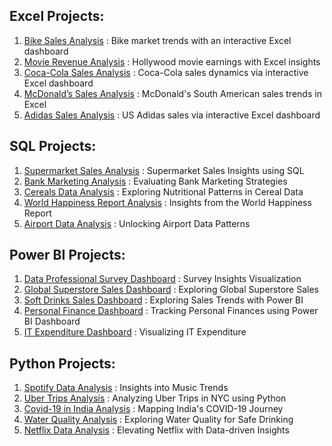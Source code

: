 ## Excel Projects:
1. [Bike Sales Analysis](https://github.com/aravindbc/Data-Analysis-Projects/tree/f99620b6054fddef689546d8cbd44a0f07b67a4c/Bike%20Sales%20Analysis) : Bike market trends with an interactive Excel dashboard
2. [Movie Revenue Analysis](https://github.com/aravindbc/Data-Analysis-Projects/tree/03b2f5414e658db6051d48dd4c77896b0d48e64e/Movie%20Revenue%20Analysis) : Hollywood movie earnings with Excel insights
3. [Coca-Cola Sales Analysis](https://github.com/aravindbc/Data-Analysis-Projects/tree/f4aa702094c5307c9b15a9fdab3995c2bc64b514/Coca-Cola%20Sales%20Analysis) : Coca-Cola sales dynamics via interactive Excel dashboard
4. [McDonald’s Sales Analysis](https://github.com/aravindbc/Data-Analysis-Projects/tree/8fd8a1c97c4b4e5fcb7a4e1e026e46daed184beb/McDonald%E2%80%99s%20Sales%20Analysis) : McDonald's South American sales trends in Excel
5. [Adidas Sales Analysis](https://github.com/aravindbc/Data-Analysis-Projects/tree/97e410a27b09055792bfc16ef349aa0c585a34b7/Adidas%20Sales%20Analysis) : US Adidas sales via interactive Excel dashboard
## SQL Projects:
1. [Supermarket Sales Analysis](https://github.com/aravindbc/Data-Analysis-Projects/tree/f565be4856c50f5c5a049b76a46e7788f7c93a34/Supermarket%20Sales%20Analysis) : Supermarket Sales Insights using SQL
2. [Bank Marketing Analysis](https://github.com/aravindbc/Data-Analysis-Projects/tree/ee6fd3d9141e88d8fdeefb6feafa967750abaaeb/Bank%20Marketing%20Analysis) : Evaluating Bank Marketing Strategies
3. [Cereals Data Analysis](https://github.com/aravindbc/Data-Analysis-Projects/tree/4d442a6852c4fee85976de5f16e7be1733eac410/Cereals%20Data%20Analysis) : Exploring Nutritional Patterns in Cereal Data
4. [World Happiness Report Analysis](https://github.com/aravindbc/Data-Analysis-Projects/tree/723e2e4a49b1a7a05c2593ad4525a04f05eb29db/World%20Happiness%20Report%20Analysis) : Insights from the World Happiness Report
5. [Airport Data Analysis](https://github.com/aravindbc/Data-Analysis-Projects/tree/01ca5528581e187f774e0686978deb8959d6ab1d/Airport%20Data%20Analysis) : Unlocking Airport Data Patterns
## Power BI Projects:
1. [Data Professional Survey Dashboard](https://github.com/aravindbc/Data-Analysis-Projects/tree/6a11d65cdd764fdbdcceb1f3192bc695a94d86a8/Data%20Professional%20Survey%20Dashboard) : Survey Insights Visualization
2. [Global Superstore Sales Dashboard](https://github.com/aravindbc/Data-Analysis-Projects/tree/445f0775927ea440964be0eb5d6d66c5af339b2d/Global%20Superstore%20Sales%20Dashboard) : Exploring Global Superstore Sales
3. [Soft Drinks Sales Dashboard](https://github.com/aravindbc/Data-Analysis-Projects/tree/e7ee9ef9ec189c02c4b70cb07d2fa18d699c76ef/Soft%20Drinks%20Sales%20Dashboard) : Exploring Sales Trends with Power BI
4. [Personal Finance Dashboard](https://github.com/aravindbc/Data-Analysis-Projects/tree/ee197ee64ef64bb26226ca98e69adf097bc953d2/Personal%20Finance%20Dashboard) : Tracking Personal Finances using Power BI Dashboard
5. [IT Expenditure Dashboard](https://github.com/aravindbc/Data-Analysis-Projects/tree/fd468686b14312b153d8ca7cc12239817e0e4339/IT%20Expenditure%20Dashboard) : Visualizing IT Expenditure
## Python Projects:
1. [Spotify Data Analysis](https://github.com/aravindbc/Data-Analysis-Projects/tree/29330f5ca70b0758c8fbbed85e4bb309ba235ee1/Spotify%20Data%20Analysis) : Insights into Music Trends
2. [Uber Trips Analysis](https://github.com/aravindbc/Data-Analysis-Projects/tree/5e9fa7616549e6870c6c9a098555791dff92ec37/Uber%20Trips%20Analysis) :  Analyzing Uber Trips in NYC using Python
3. [Covid-19 in India Analysis](https://github.com/aravindbc/Data-Analysis-Projects/tree/b666c5b188096196cecc6dd66565cfc765d1d9a2/Covid-19%20in%20India%20Analysis) : Mapping India's COVID-19 Journey
4. [Water Quality Analysis](https://github.com/aravindbc/Data-Analysis-Projects/tree/a2c7bfd50bff00c1ed6dd92311d6d9ea4036297a/Water%20Quality%20Analysis) : Exploring Water Quality for Safe Drinking
5. [Netflix Data Analysis](https://github.com/aravindbc/Data-Analysis-Projects/tree/b971c0f3facbfd99e63e47040e9b579b9bedd35a/Netflix%20Data%20Analysis) : Elevating Netflix with Data-driven Insights
